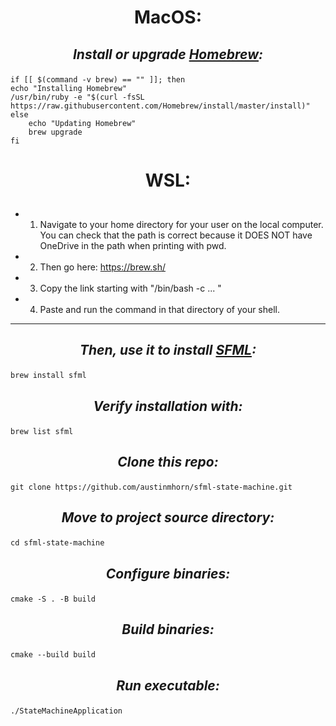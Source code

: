 <h1><p align="center"><b>MacOS:</b></p></h1>

<h2><p align="center"><i>Install or upgrade <a href="https://brew.sh">Homebrew</a>: </i></p></h2>

    if [[ $(command -v brew) == "" ]]; then
    echo "Installing Homebrew"
    /usr/bin/ruby -e "$(curl -fsSL https://raw.githubusercontent.com/Homebrew/install/master/install)"
    else
        echo "Updating Homebrew"
        brew upgrade
    fi

<h1><p align="center"><b>WSL:</b></p></h1>

- 1) Navigate to your home directory for your user on the local computer. You can check that the path is correct because it DOES NOT have OneDrive in the path when printing with pwd.<br>
- 2) Then go here: https://brew.sh/ <br>
- 3) Copy the link starting with "/bin/bash -c ... " <br>
- 4) Paste and run the command in that directory of your shell. <br>

---
        
<h2><p align="center"><i>Then, use it to install <a href="https://www.sfml-dev.org">SFML</a>: </i></p></h2>

    brew install sfml
    
<h2><p align="center"><i>Verify installation with: </i></p></h2>
    
    brew list sfml
            
<h2><p align="center"><i>Clone this repo: </i></p></h2>

    git clone https://github.com/austinmhorn/sfml-state-machine.git

<h2><p align="center"><i>Move to project source directory: </i></p></h2>

    cd sfml-state-machine
    
 <h2><p align="center"><i>Configure binaries: </i></p></h2>

    cmake -S . -B build

 <h2><p align="center"><i>Build binaries: </i></p></h2>

    cmake --build build
    
 <h2><p align="center"><i>Run executable: </i></p></h2>

    ./StateMachineApplication
